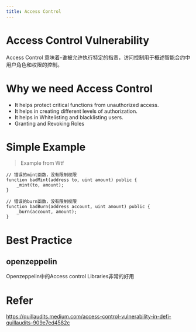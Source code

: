 ```yaml
---
title: Access Control
---
```

# Access Control Vulnerability
Access Control 意味着-谁被允许执行特定的指责，访问控制用于概述智能合约中用户角色和权限的控制。

# Why we need Access Control
- It helps protect critical functions from unauthorized access.
- It helps in creating different levels of authorization.
- It helps in Whitelisting and blacklisting users.
- Granting and Revoking Roles

# Simple Example
> Example from Wtf
```solidity
// 错误的mint函数，没有限制权限
function badMint(address to, uint amount) public {
    _mint(to, amount);
}
```
```solidity
// 错误的burn函数，没有限制权限
function badBurn(address account, uint amount) public {
    _burn(account, amount);
}
```

# Best Practice

## openzeppelin
Openzeppelin中的Access control Libraries非常的好用


# Refer
https://quillaudits.medium.com/access-control-vulnerability-in-defi-quillaudits-909e7ed4582c